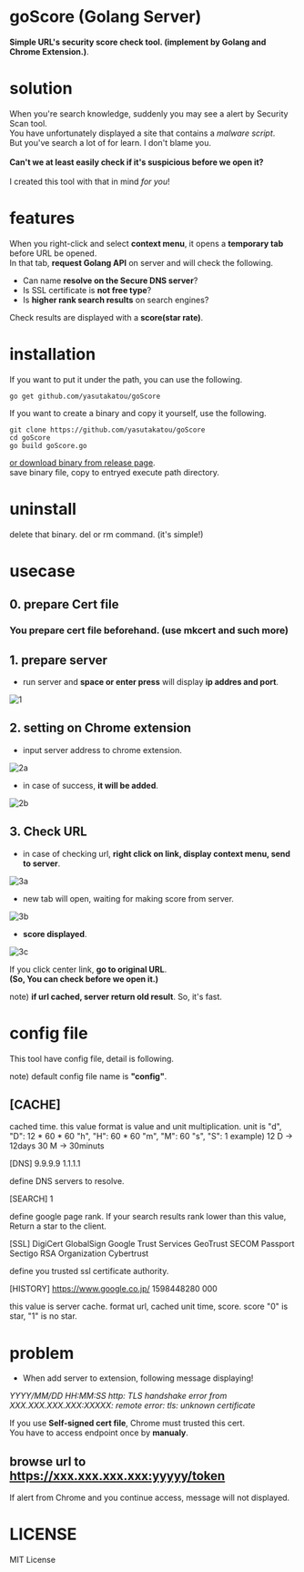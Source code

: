 # goScore (Golang Server)

**Simple URL's security score check tool. (implement by Golang and Chrome Extension.)**.

# solution

When you're search knowledge, suddenly you may see a alert by Security Scan tool.<br>
You have unfortunately displayed a site that contains a *malware script*.<br>
But you've search a lot of for learn. I don't blame you.<br>
<br>
**Can't we at least easily check if it's suspicious before we open it?**<br>
<br>
I created this tool with that in mind *for you*!<br>

# features

When you right-click and select **context menu**, it opens a **temporary tab** before URL be opened.<br>
In that tab, **request Golang API** on server and will check the following.<br>

- Can name **resolve on the Secure DNS server**?
- Is SSL certificate is **not free type**?
- Is **higher rank search results** on search engines?

Check results are displayed with a **score(star rate)**.

# installation

If you want to put it under the path, you can use the following.

```
go get github.com/yasutakatou/goScore
```

If you want to create a binary and copy it yourself, use the following.

```
git clone https://github.com/yasutakatou/goScore
cd goScore
go build goScore.go
```

[or download binary from release page](https://github.com/yasutakatou/goScore/releases).<br>
save binary file, copy to entryed execute path directory.

# uninstall

delete that binary. del or rm command. (it's simple!)

# usecase

## 0. prepare Cert file

### You prepare cert file beforehand. (use mkcert and such more)

## 1. prepare server

- run server and **space or enter press** will display **ip addres and port**.

![1](https://github.com/yasutakatou/goScore/blob/pic/1.png)

## 2. setting on Chrome extension

- input server address to chrome extension.

![2a](https://github.com/yasutakatou/goScore/blob/pic/2a.png)

- in case of success, **it will be added**.

![2b](https://github.com/yasutakatou/goScore/blob/pic/2b.png)

## 3. Check URL

- in case of checking url, **right click on link, display context menu, send to server**.

![3a](https://github.com/yasutakatou/goScore/blob/pic/3a.png)

- new tab will open, waiting for making score from server.

![3b](https://github.com/yasutakatou/goScore/blob/pic/3b.png)

- **score displayed**.

![3c](https://github.com/yasutakatou/goScore/blob/pic/3c.png)

If you click center link, **go to original URL**.<br>
**(So, You can check before we open it.)**<br>

note) **if url cached, server return old result**. So, it's fast.<br>

# config file

This tool have config file, detail is following.

note) default config file name is **"config"**.

## [CACHE]

cached time.
this value format is value and unit multiplication.
unit is
"d", "D": 12 * 60 * 60
 "h", "H": 60 * 60
"m", "M": 60
"s", "S": 1
example) 
12 D -> 12days
30 M -> 30minuts

[DNS]
9.9.9.9
1.1.1.1

define DNS servers to resolve.





[SEARCH]
1

define google page rank.
If your search results rank lower than this value, Return a star to the client.


[SSL]
DigiCert
GlobalSign
Google Trust Services
GeoTrust
SECOM Passport
Sectigo RSA Organization
Cybertrust

define you trusted ssl certificate authority.



[HISTORY]
https://www.google.co.jp/ 1598448280 000

this value is server cache.
format
url, cached unit time, score.
score "0" is star, "1" is no star.

# problem

- When add server to extension, following message displaying!

*YYYY/MM/DD HH:MM:SS http: TLS handshake error from XXX.XXX.XXX.XXX:XXXXX: remote error: tls: unknown certificate*

If you use **Self-signed cert file**, Chrome must trusted this cert.<br>
You have to access endpoint once by **manualy**.<br>

## browse url to https://xxx.xxx.xxx.xxx:yyyyy/token

If alert from Chrome and you continue access, message will not displayed.<br>

# LICENSE

MIT License
